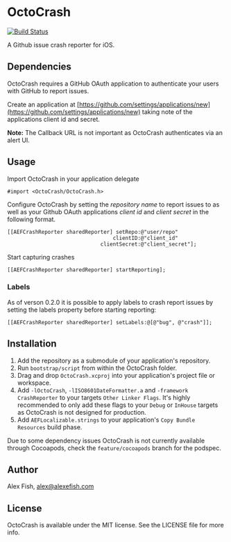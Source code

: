 # OctoCrash

[![Build Status](https://api.travis-ci.org/alexfish/octocrash.png?branch=master,develop)](https://travis-ci.org/alexfish/octocrash)

A Github issue crash reporter for iOS.

## Dependencies

OctoCrash requires a GitHub OAuth application to authenticate your users with GitHub to report issues. 

Create an application at [https://github.com/settings/applications/new](https://github.com/settings/applications/new) taking note of the applications client id and secret. 

**Note:** The Callback URL is not important as OctoCrash authenticates via an alert UI.

## Usage

Import OctoCrash in your application delegate

    #import <OctoCrash/OctoCrash.h>

Configure OctoCrash by setting the *repository name* to report issues to as well as your Github OAuth applications *client id* and *client secret* in the following format. 

    [[AEFCrashReporter sharedReporter] setRepo:@"user/repo"
                                      clientID:@"client_id"
                                  clientSecret:@"client_secret"];

Start capturing crashes

    [[AEFCrashReporter sharedReporter] startReporting];

### Labels

As of verson 0.2.0 it is possible to apply labels to crash report issues by setting the labels property before starting reporting:

    [[AEFCrashReporter sharedReporter] setLabels:@[@"bug", @"crash"]];

## Installation

1. Add the repository as a submodule of your application's repository.
2. Run `bootstrap/script` from within the OctoCrash folder.
3. Drag and drop `OctoCrash.xcproj` into your application's project file or workspace.
4. Add `-lOctoCrash`, `-lISO8601DateFormatter.a` and `-framework CrashReporter` to your targets  `Other Linker Flags`. It's highly recommended to only add these flags to your `Debug` or `InHouse` targets as OctoCrash is not designed for production. 
5. Add `AEFLocalizable.strings` to your application's `Copy Bundle Resources` build phase.

Due to some dependency issues OctoCrash is not currently available through Cocoapods, check the `feature/cocoapods` branch for the podspec.

## Author

Alex Fish, alex@alexefish.com

## License

OctoCrash is available under the MIT license. See the LICENSE file for more info.

